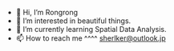 - 👋 Hi, I’m Rongrong
- 👀 I’m interested in beautiful things.
- 🌱 I’m currently learning Spatial Data Analysis.
- 📫 How to reach me   ^^^^  sherlker@outlook.jp

<!---
sherlkk/sherlkk is a ✨ special ✨ repository because its `README.md` (this file) appears on your GitHub profile.
You can click the Preview link to take a look at your changes.
--->
